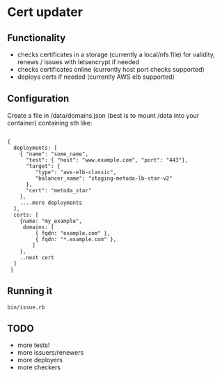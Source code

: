 # Cert updater

## Functionality
 * checks certificates in a storage (currently a local/nfs file) for
   validity, renews / issues with letsencrypt if needed
 * checks certificates online (currently host port checks supported)
 * deploys certs if needed (currently AWS elb supported)

## Configuration

Create a file in /data/domains.json (best is to mount /data into your
container) containing sth like:

```

{
  deployments: [
    { "name": "some_name", 
      "test": { "host": "www.example.com", "port": "443"},
      "target": {
         "type": "aws-elb-classic",
         "balancer_name": "staging-metoda-lb-star-v2"
      },
      "cert": "metoda_star"
    },
    ....more deployments
  ],
  certs: [
    {name: "my_example",
     domains: [
         { fqdn: "example.com" },
         { fqdn: "*.example.com" },
        ]
    },
    ..next cert
  ]
 }
```

## Running it

```
bin/issue.rb
```

## TODO
 * more tests!
 * more issuers/renewers
 * more deployers
 * more checkers


